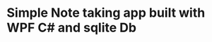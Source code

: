 ###
#
#
#
#
#
#
#
#
#
#	Simple Note taking app built with WPF C# and sqlite Db
#
#
#
#
#
#
#
#
#
###